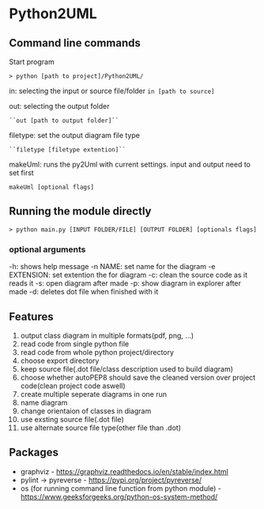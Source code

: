 # Python2UML

## Command line commands

Start program

  ``> python [path to project]/Python2UML/``


in:
  selecting the input or source file/folder
    ``in [path to source]``
    
out:
  selecting the output folder
  
    ``out [path to output folder]``
    
filetype:
  set the output diagram file type
  
    ``filetype [filetype extention]``
      
makeUml:
  runs the py2Uml with current settings. input and output need to set first
  
   ``makeUml [optional flags]``
   
## Running the module directly

``> python main.py [INPUT FOLDER/FILE] [OUTPUT FOLDER] [optionals flags]``
### optional arguments
  -h: shows help message
  -n NAME: set name for the diagram
  -e EXTENSION: set extention the for diagram
  -c: clean the source code as it reads it
  -s: open diagram after made
  -p: show diagram in explorer after made
  -d: deletes dot file when finished with it


## Features
  1. output class diagram in multiple formats(pdf, png, ...)
  2. read code from single python file
  3. read code from whole python project/directory
  4. choose export directory
  5. keep source file(.dot file/class description used to build diagram)
  6. choose whether autoPEP8 should save the cleaned version over project code(clean project code aswell)
  7. create multiple seperate diagrams in one run
  8. name diagram
  9. change orientaion of classes in diagram
  10. use exsting source file(.dot file)
  11. use alternate source file type(other file than .dot)
  
## Packages
  * graphviz - https://graphviz.readthedocs.io/en/stable/index.html
  * pylint -> pyreverse - https://pypi.org/project/pyreverse/
  * os (for running command line function from python module) - https://www.geeksforgeeks.org/python-os-system-method/
